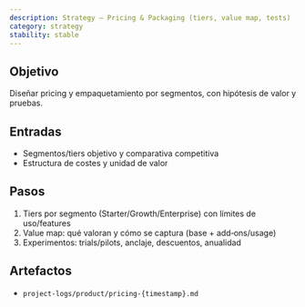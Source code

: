 ```yaml
---
description: Strategy — Pricing & Packaging (tiers, value map, tests)
category: strategy
stability: stable
---
```


## Objetivo
Diseñar pricing y empaquetamiento por segmentos, con hipótesis de valor y pruebas.

## Entradas
- Segmentos/tiers objetivo y comparativa competitiva
- Estructura de costes y unidad de valor

## Pasos
1) Tiers por segmento (Starter/Growth/Enterprise) con límites de uso/features
2) Value map: qué valoran y cómo se captura (base + add‑ons/usage)
3) Experimentos: trials/pilots, anclaje, descuentos, anualidad

## Artefactos
- `project-logs/product/pricing-{timestamp}.md`

